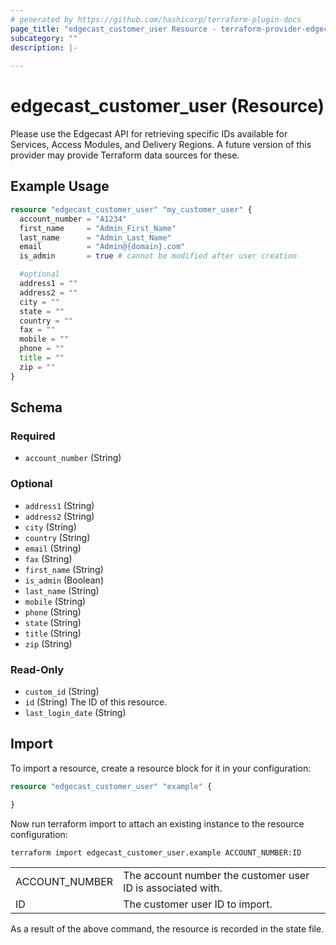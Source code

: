 ```yaml
---
# generated by https://github.com/hashicorp/terraform-plugin-docs
page_title: "edgecast_customer_user Resource - terraform-provider-edgecast"
subcategory: ""
description: |-
  
---
```


# edgecast_customer_user (Resource)
Please use the Edgecast API for retrieving specific IDs available for Services, Access Modules, and Delivery Regions.
A future version of this provider may provide Terraform data sources for these.

## Example Usage

```terraform
resource "edgecast_customer_user" "my_customer_user" {
  account_number = "A1234"
  first_name     = "Admin_First_Name"
  last_name      = "Admin_Last_Name"
  email          = "Admin@{domain}.com"
  is_admin       = true # cannot be modified after user creation

  #optional
  address1 = ""
  address2 = ""
  city = ""
  state = ""
  country = ""
  fax = ""
  mobile = ""
  phone = ""
  title = ""
  zip = ""
}
```

<!-- schema generated by tfplugindocs -->
## Schema

### Required

- `account_number` (String)

### Optional

- `address1` (String)
- `address2` (String)
- `city` (String)
- `country` (String)
- `email` (String)
- `fax` (String)
- `first_name` (String)
- `is_admin` (Boolean)
- `last_name` (String)
- `mobile` (String)
- `phone` (String)
- `state` (String)
- `title` (String)
- `zip` (String)

### Read-Only

- `custom_id` (String)
- `id` (String) The ID of this resource.
- `last_login_date` (String)

## Import

To import a resource, create a resource block for it in your configuration:

```terraform
resource "edgecast_customer_user" "example" {
  
}
```

Now run terraform import to attach an existing instance to the resource configuration:

```shell
terraform import edgecast_customer_user.example ACCOUNT_NUMBER:ID   
```
|                 |                                                                  |
|:----------------|------------------------------------------------------------------|
| ACCOUNT_NUMBER  | The account number the customer user ID is associated with. |
| ID | The customer user ID to import.                                  |

As a result of the above command, the resource is recorded in the state file.

